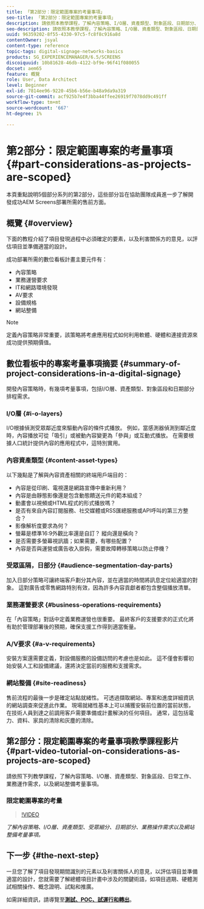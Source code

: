 ```yaml
---
title: 「第2部分：限定範圍專案的考量事項」
seo-title: 「第2部分：限定範圍專案的考量事項」
description: 請依照本教學課程，了解內容策略、I/O層、資產類型、對象區段、日期部分、業務運作需求，以及網站整備考量事項。
seo-description: 請依照本教學課程，了解內容策略、I/O層、資產類型、對象區段、日期部分、業務運作需求，以及網站整備考量事項。
uuid: 96359202-8f55-4330-97c5-fc8f8c916a8d
contentOwner: jsyal
content-type: reference
topic-tags: digital-signage-networks-basics
products: SG_EXPERIENCEMANAGER/6.5/SCREENS
discoiquuid: 10b81628-46db-4122-bf9e-96f41f080055
docset: aem65
feature: 概覽
role: User, Data Architect
level: Beginner
exl-id: 7814ee96-9220-45b6-b56e-b48a9da9a319
source-git-commit: acf925b7e4f3bba44ffee26919f7078dd9c491ff
workflow-type: tm+mt
source-wordcount: '667'
ht-degree: 1%

---
```


# 第2部分：限定範圍專案的考量事項 {#part-considerations-as-projects-are-scoped}

本頁重點說明5個部分系列的第2部分，這些部分旨在協助團隊成員進一步了解開發成功AEM Screens部署所需的售前方面。

## 概覽 {#overview}

下面的教程介紹了項目發現過程中必須確定的要素，以及利害關係方的意見，以評估項目並準備適當的設計。

成功部署所需的數位看板計畫主要元件有：

* 內容策略
* 業務運營要求
* IT和網路環境發現
* AV要求
* 設備規格
* 網站整備

>[!NOTE]
>
>定義內容策略非常重要，該策略將考慮應用程式如何利用軟體、硬體和連接資源來成功提供預期價值。

## 數位看板中的專案考量事項摘要  {#summary-of-project-considerations-in-a-digital-signage}

開發內容策略時，有幾項考量事項，包括I/O層、資產類型、對象區段和日期部分排程需求。

### I/O層 {#i-o-layers}

I/O根據偵測受眾鄰近度來驅動內容的條件式播放。 例如，當感測器偵測到鄰近度時，內容播放可從「吸引」或被動內容變更為「參與」或互動式播放。 在需要根據人口統計提供內容的應用程式中，這特別實用。

### 內容資產類型 {#content-asset-types}

以下幾點是了解與內容資產相關的終端用戶端目的：

* 內容是從印刷、電視還是網路宣傳中重新利用？
* 內容是由靜態影像還是包含動態饋送元件的範本組成？
* 動畫會以視頻或HTML程式的形式播放嗎？
* 是否有來自內容訂閱服務、社交媒體或RSS匯總服務或API呼叫的第三方整合？
* 影像解析度要求為何？
* 螢幕是標準16:9外觀比率還是自訂？ 縱向還是橫向？
* 是否需要多螢幕視訊牆；如果需要，有哪些配置？
* 內容是否與運營或廣告收入掛鈎，需要故障轉移策略以防止停機？

### 受眾區隔，日部分 {#audience-segmentation-day-parts}

加入日部分策略可讓終端客戶劃分其內容，並在適當的時間將訊息定位給適當的對象。 這對廣告或零售網路特別有效，因為許多內容貢獻者都包含整個播放清單。

### 業務運營要求 {#business-operations-requirements}

在「內容策略」對話中定義業務運營也很重要。 最終客戶的支援要求的正式化將有助於管理部署後的預期，確保支援工作得到適當衡量。

### A/V要求 {#a-v-requirements}

安裝方案還需要定義，對設備服務的設備訪問的考慮也是如此。 這不僅會影響初始安裝人工和設備建議，還將決定當前的服務和支援需求。

### 網站整備 {#site-readiness}

售前流程的最後一步是確定站點就緒性。 可透過擷取網站、專案和進度詳細資訊的網站調查來促進此作業。 現場就緒性基本上可以捕獲安裝前位置的當前狀態，在技術人員到達之前調用客戶需要準備或計畫解決的任何項目。 通常，這包括電力、資料、家具的清除和灰塵的清除。

## 第2部分：限定範圍專案的考量事項教學課程影片 {#part-video-tutorial-on-considerations-as-projects-are-scoped}

請依照下列教學課程，了解內容策略、I/O層、資產類型、對象區段、日常工作、業務運作需求，以及網站整備考量事項。

### 限定範圍專案的考量

>[!VIDEO](https://video.tv.adobe.com/v/28380)

*了解內容策略、I/O層、資產類型、受眾細分、日期部分、業務操作需求以及網站整備考量事項。*

## 下一步 {#the-next-step}

一旦您了解了項目發現期間識別的元素以及利害關係人的意見，以評估項目並準備適當的設計，您就需要了解總體項目計畫中涉及的關鍵術語，如項目週期、硬體測試相關操作、概念證明、試點和推廣。

如需詳細資訊，請導覽至&#x200B;**[測試、POC、試運行和轉出](testing-pocs-pilots-rollouts.md)**。
